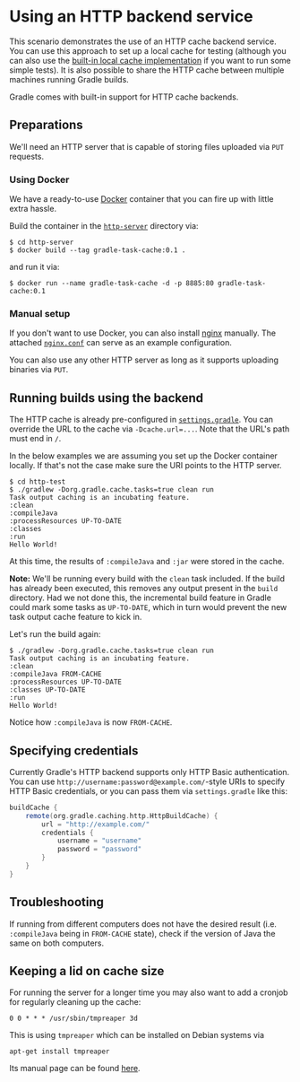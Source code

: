 # Using an HTTP backend service

This scenario demonstrates the use of an HTTP cache backend service. You can use this approach to set up a local cache for testing (although you can also use the [built-in local cache implementation](../01-simple-local-caching) if you want to run some simple tests). It is also possible to share the HTTP cache between multiple machines running Gradle builds.

Gradle comes with built-in support for HTTP cache backends.

## Preparations

We'll need an HTTP server that is capable of storing files uploaded via `PUT` requests.

### Using Docker

We have a ready-to-use [Docker](https://www.docker.com) container that you can fire up with little extra hassle.

Build the container in the [`http-server`](http-server) directory via:

	$ cd http-server
    $ docker build --tag gradle-task-cache:0.1 .

and run it via:

	$ docker run --name gradle-task-cache -d -p 8885:80 gradle-task-cache:0.1

### Manual setup

If you don't want to use Docker, you can also install [nginx](https://www.nginx.com) manually. The attached [`nginx.conf`](http-server/nginx.conf) can serve as an example configuration.

You can also use any other HTTP server as long as it supports uploading binaries via `PUT`.

## Running builds using the backend

The HTTP cache is already pre-configured in [`settings.gradle`](http-test/settings.gradle). You can override the URL to the cache via `-Dcache.url=...`. Note that the URL's path must end in `/`.

In the below examples we are assuming you set up the Docker container locally. If that's not the case make sure the URI points to the HTTP server.

```text
$ cd http-test
$ ./gradlew -Dorg.gradle.cache.tasks=true clean run
Task output caching is an incubating feature.
:clean
:compileJava
:processResources UP-TO-DATE
:classes
:run
Hello World!
```

At this time, the results of `:compileJava` and `:jar` were stored in the cache.

**Note:** We'll be running every build with the `clean` task included. If the build has already been executed, this removes any output present in the `build` directory. Had we not done this, the incremental build feature in Gradle could mark some tasks as `UP-TO-DATE`, which in turn would prevent the new task output cache feature to kick in.

Let's run the build again:

```text
$ ./gradlew -Dorg.gradle.cache.tasks=true clean run
Task output caching is an incubating feature.
:clean
:compileJava FROM-CACHE
:processResources UP-TO-DATE
:classes UP-TO-DATE
:run
Hello World!
```

Notice how `:compileJava` is now `FROM-CACHE`.

## Specifying credentials

Currently Gradle's HTTP backend supports only HTTP Basic authentication. You can use `http://username:password@example.com/`-style URIs to specify HTTP Basic credentials, or you can pass them via `settings.gradle` like this:

```groovy
buildCache {
	remote(org.gradle.caching.http.HttpBuildCache) {
		url = "http://example.com/"
		credentials {
			username = "username"
			password = "password"
		}
	}
}
```


## Troubleshooting

If running from different computers does not have the desired result (i.e. `:compileJava` being in `FROM-CACHE` state), check if the version of Java the same on both computers.

## Keeping a lid on cache size

For running the server for a longer time you may also want to add a cronjob for regularly cleaning up the cache:

```text
0 0 * * * /usr/sbin/tmpreaper 3d
```

This is using `tmpreaper` which can be installed on Debian systems via

```text
apt-get install tmpreaper
```

Its manual page can be found [here](http://manpages.ubuntu.com/manpages/xenial/man8/tmpreaper.8.html).
